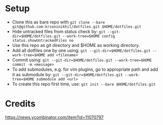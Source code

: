 # Setup

- Clone this as bare repo with `git clone --bare git@github.com:krsoninikhil/dotfiles.git $HOME/dotfiles.git`
- Hide untracked files from status check by:
`git --git-dir=$HOME/dotfiles.git --work-tree=$HOME config status.showUntrackedFiles no`
- Use this repo as git directory and $HOME as working directory.
- Add all dotfiles one by one using: `git --git-dir=$HOME/dotfiles.git --work-tree=$HOME add <filename>`
- Commit using: `git --git-dir=$HOME/dotfiles.git --work-tree=$HOME commit -m <message>`
- To add submodules, e.g. for vim plugins, go to appropriate path and add it as submodule by:
`git --git-dir=$HOME/dotfiles.git --work-tree=$HOME submodule add <url>`
- To create this repo first time, use:
`git init --bare $HOME/dotfiles.git`

# Credits

https://news.ycombinator.com/item?id=11070797
